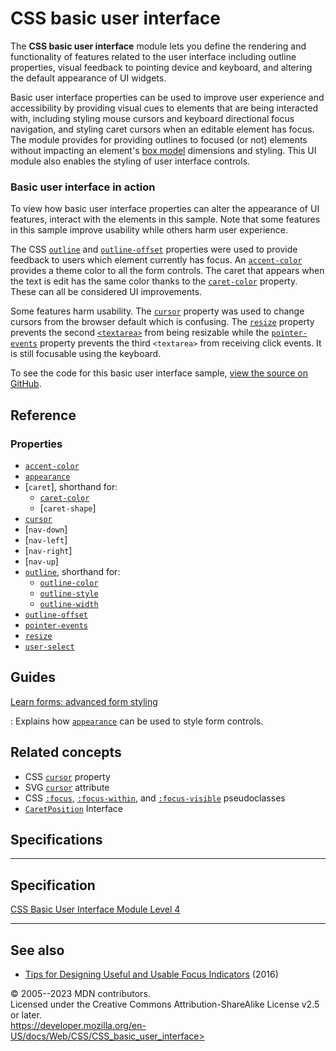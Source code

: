 CSS basic user interface
========================

The **CSS basic user interface** module lets you define the rendering
and functionality of features related to the user interface including
outline properties, visual feedback to pointing device and keyboard, and
altering the default appearance of UI widgets.

Basic user interface properties can be used to improve user experience
and accessibility by providing visual cues to elements that are being
interacted with, including styling mouse cursors and keyboard
directional focus navigation, and styling caret cursors when an editable
element has focus. The module provides for providing outlines to focused
(or not) elements without impacting an element\'s [box
model](https://developer.mozilla.org/en-US/docs/Learn/CSS/Building_blocks/The_box_model#what_is_the_css_box_model)
dimensions and styling. This UI module also enables the styling of user
interface controls.

### Basic user interface in action

To view how basic user interface properties can alter the appearance of
UI features, interact with the elements in this sample. Note that some
features in this sample improve usability while others harm user
experience.

The CSS [`outline`](outline.md) and [`outline-offset`](outline-offset.md)
properties were used to provide feedback to users which element
currently has focus. An [`accent-color`](accent-color.md) provides a theme
color to all the form controls. The caret that appears when the text is
edit has the same color thanks to the [`caret-color`](caret-color.md)
property. These can all be considered UI improvements.

Some features harm usability. The [`cursor`](cursor.md) property was used
to change cursors from the browser default which is confusing. The
[`resize`](resize.md) property prevents the second
[`<textarea>`](https://developer.mozilla.org/en-US/docs/Web/HTML/Element/textarea)
from being resizable while the [`pointer-events`](pointer-events.md)
property prevents the third `<textarea>` from receiving click events. It
is still focusable using the keyboard.

To see the code for this basic user interface sample, [view the source
on
GitHub](https://github.com/mdn/css-examples/blob/main/modules/basicUI.html).

Reference
---------

### Properties

- [`accent-color`](accent-color.md)
- [`appearance`](appearance.md)
- [`caret`], shorthand for:
  - [`caret-color`](caret-color.md)
  - [`caret-shape`]
- [`cursor`](cursor.md)
- [`nav-down`]
- [`nav-left`]
- [`nav-right`]
- [`nav-up`]
- [`outline`](outline.md), shorthand for:
  - [`outline-color`](outline-color.md)
  - [`outline-style`](outline-style.md)
  - [`outline-width`](outline-width.md)
- [`outline-offset`](outline-offset.md)
- [`pointer-events`](pointer-events.md)
- [`resize`](resize.md)
- [`user-select`](user-select.md)

Guides
------

[Learn forms: advanced form styling](https://developer.mozilla.org/en-US/docs/Learn/Forms/Advanced_form_styling)

:   Explains how [`appearance`](appearance.md) can be used to style form
    controls.

Related concepts
----------------

- CSS [`cursor`](cursor.md) property
- SVG
    [`cursor`](https://developer.mozilla.org/en-US/docs/Web/SVG/Attribute/cursor)
    attribute
- CSS [`:focus`](:focus), [`:focus-within`](:focus-within), and
    [`:focus-visible`](:focus-visible) pseudoclasses
- [`CaretPosition`](https://developer.mozilla.org/en-US/docs/Web/API/CaretPosition)
    Interface

Specifications
--------------

  -----------------------------------------------------------------------

Specification
  -----------------------------------------------------------------------

  [CSS Basic User Interface Module Level 4\
  ](https://drafts.csswg.org/css-ui/)

  -----------------------------------------------------------------------

See also
--------

- [Tips for Designing Useful and Usable Focus
    Indicators](https://www.deque.com/blog/give-site-focus-tips-designing-usable-focus-indicators/) (2016)

© 2005--2023 MDN contributors.\
Licensed under the Creative Commons Attribution-ShareAlike License v2.5
or later.\
https://developer.mozilla.org/en-US/docs/Web/CSS/CSS_basic_user_interface>
